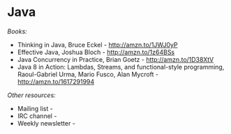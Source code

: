 Java
====

*Books:*

- Thinking in Java, Bruce Eckel - http://amzn.to/1JWJ0yP
- Effective Java, Joshua Bloch - http://amzn.to/1z64BSs
- Java Concurrency in Practice, Brian Goetz - http://amzn.to/1D38XtV
- Java 8 in Action: Lambdas, Streams, and functional-style programming, Raoul-Gabriel Urma, Mario Fusco, Alan Mycroft - http://amzn.to/1617291994 

*Other resources:*

- Mailing list - 
- IRC channel -
- Weekly newsletter - 
